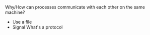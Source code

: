 Why/How can processes communicate with each other on the same machine?
- Use a file 
- Signal 
What's a protocol
